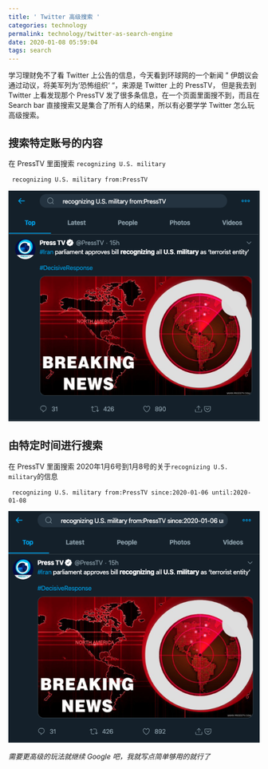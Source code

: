 ```yaml
---
title: ' Twitter 高级搜索 '
categories: technology
permalink: technology/twitter-as-search-engine
date: 2020-01-08 05:59:04
tags: search
---
```


学习理财免不了看 Twitter 上公告的信息，今天看到环球网的一个新闻 ” 伊朗议会通过动议，将美军列为’恐怖组织‘ “，来源是 Twitter 上的 PressTV， 但是我去到 Twitter 上看发现那个 PressTV 发了很多条信息，在一个页面里面搜不到，而且在 Search bar 直接搜索又是集合了所有人的结果，所以有必要学学 Twitter 怎么玩高级搜索。



## 搜索特定账号的内容

在 PressTV 里面搜索 `recognizing U.S. military`

```bash
 recognizing U.S. military from:PressTV
```

![image-20200108060823925](twitter-as-search-engine/image-20200108060823925.png)



## 由特定时间进行搜索

在 PressTV 里面搜索 2020年1月6号到1月8号的关于`recognizing U.S. military`的信息

```
 recognizing U.S. military from:PressTV since:2020-01-06 until:2020-01-08
```

![image-20200108061822860](twitter-as-search-engine/image-20200108061822860.png)



_需要更高级的玩法就继续 Google 吧，我就写点简单够用的就行了_